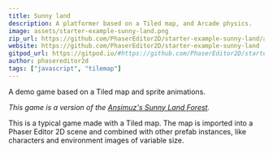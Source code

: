 ```yaml
---
title: Sunny land
description: A platformer based on a Tiled map, and Arcade physics.
image: assets/starter-example-sunny-land.png
zip_url: https://github.com/PhaserEditor2D/starter-example-sunny-land/archive/refs/tags/v1.2.3.zip
website: https://github.com/PhaserEditor2D/starter-example-sunny-land
gitpod_url: https://gitpod.io/#https://github.com/PhaserEditor2D/starter-example-sunny-land
author: phasereditor2d
tags: ["javascript", "tilemap"]
---
```


A demo game based on a Tiled map and sprite animations.

*This game is a version of the [Ansimuz's Sunny Land Forest](https://ansimuz.itch.io/sunny-land-pixel-game-art).*

This is a typical game made with a Tiled map. The map is imported into a Phaser Editor 2D scene and combined with other prefab instances, like characters and environment images of variable size.

